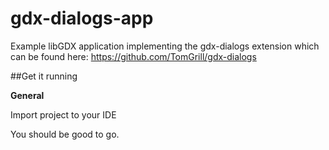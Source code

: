 # gdx-dialogs-app
Example libGDX application implementing the gdx-dialogs extension which can be found here:
https://github.com/TomGrill/gdx-dialogs


##Get it running

**General**

Import project to your IDE

You should be good to go.

